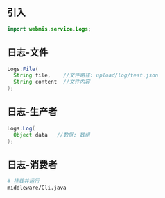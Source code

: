 ## 引入
```java
import webmis.service.Logs;
```

## 日志-文件
```java
Logs.File(
  String file,    //文件路径: upload/log/test.json
  String content  //文件内容
);
```

## 日志-生产者
```java
Logs.Log(
  Object data   //数据: 数组
);
```

## 日志-消费者
```bash
# 挂载并运行
middleware/Cli.java
```
